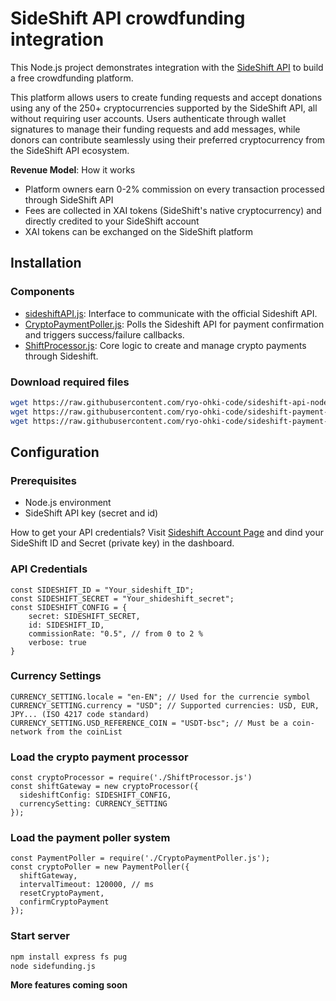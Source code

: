 # SideShift API crowdfunding integration

This Node.js project demonstrates integration with the [SideShift API](https://sideshift.ai/) to build a free crowdfunding platform.

This platform allows users to create funding requests and accept donations using any of the 250+ cryptocurrencies supported by the SideShift API, all without requiring user accounts. Users authenticate through wallet signatures to manage their funding requests and add messages, while donors can contribute seamlessly using their preferred cryptocurrency from the SideShift API ecosystem.

**Revenue Model**: How it works
- Platform owners earn 0-2% commission on every transaction processed through SideShift API
- Fees are collected in XAI tokens (SideShift's native cryptocurrency) and directly credited to your SideShift account
- XAI tokens can be exchanged on the SideShift platform


## Installation 

### Components
- [sideshiftAPI.js](https://github.com/ryo-ohki-code/sideshift-api-node/blob/main/sideshiftAPI.js): Interface to communicate with the official Sideshift API.
- [CryptoPaymentPoller.js](https://github.com/ryo-ohki-code/sideshift-payment-integration-package/blob/main/CryptoPaymentPoller.js): Polls the Sideshift API for payment confirmation and triggers success/failure callbacks.
- [ShiftProcessor.js](https://github.com/ryo-ohki-code/sideshift-payment-integration-package/blob/main/ShiftProcessor.js): Core logic to create and manage crypto payments through Sideshift.

### Download required files
```bash
wget https://raw.githubusercontent.com/ryo-ohki-code/sideshift-api-node/main/sideshiftAPI.js
wget https://raw.githubusercontent.com/ryo-ohki-code/sideshift-payment-integration-package/main/CryptoPaymentPoller.js
wget https://raw.githubusercontent.com/ryo-ohki-code/sideshift-payment-integration-package/main/ShiftProcessor.js
```


## Configuration

### Prerequisites
- Node.js environment
- SideShift API key (secret and id)

How to get your API credentials?
Visit [Sideshift Account Page](https://sideshift.ai/account) and dind your SideShift ID and Secret (private key) in the dashboard.

### API Credentials
```
const SIDESHIFT_ID = "Your_sideshift_ID"; 
const SIDESHIFT_SECRET = "Your_shideshift_secret";
const SIDESHIFT_CONFIG = {
	secret: SIDESHIFT_SECRET,
	id: SIDESHIFT_ID,
	commissionRate: "0.5", // from 0 to 2 %
	verbose: true
}
```

### Currency Settings
```
CURRENCY_SETTING.locale = "en-EN"; // Used for the currencie symbol
CURRENCY_SETTING.currency = "USD"; // Supported currencies: USD, EUR, JPY... (ISO 4217 code standard)
CURRENCY_SETTING.USD_REFERENCE_COIN = "USDT-bsc"; // Must be a coin-network from the coinList
```

### Load the crypto payment processor
```
const cryptoProcessor = require('./ShiftProcessor.js')
const shiftGateway = new cryptoProcessor({
  sideshiftConfig: SIDESHIFT_CONFIG,
  currencySetting: CURRENCY_SETTING
});
```

### Load the payment poller system
```
const PaymentPoller = require('./CryptoPaymentPoller.js');
const cryptoPoller = new PaymentPoller({
  shiftGateway,
  intervalTimeout: 120000, // ms
  resetCryptoPayment,
  confirmCryptoPayment
});
```

### Start server

```bash
npm install express fs pug
node sidefunding.js
```

**More features coming soon**

